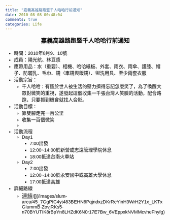 ```yaml
---
title: "嘉義高雄路跑暨千人哈哈行前通知"
date: 2010-08-08 00:48:04
comments: true
categories: Life
---
```

<div style="margin-top: 0px; margin-right: 0px; margin-bottom: 0px; margin-left: 0px; background-color: transparent; font-family: Arial; line-height: normal; font-size: medium; "><p id="internal-source-marker_0.6952994074672461" style="text-align: center; margin-top: 0pt; margin-bottom: 0pt; "><span style="font-size: 14pt; font-family: Arial; color: #000000; background-color: transparent; font-weight: bold; font-style: normal; text-decoration: none; vertical-align: baseline; white-space: pre-wrap; ">嘉義高雄路跑暨千人哈哈行前通知</span></p><ul><li style="list-style-type: disc; font-size: 11pt; font-family: Arial; color: #000000; background-color: transparent; font-weight: normal; font-style: normal; text-decoration: none; vertical-align: baseline; "><span style="font-size: 11pt; font-family: Arial; color: #000000; background-color: transparent; font-weight: normal; font-style: normal; text-decoration: none; vertical-align: baseline; white-space: pre-wrap; ">時間：2010年8月9、10號</span></li><li style="list-style-type: disc; font-size: 11pt; font-family: Arial; color: #000000; background-color: transparent; font-weight: normal; font-style: normal; text-decoration: none; vertical-align: baseline; "><span style="font-size: 11pt; font-family: Arial; color: #000000; background-color: transparent; font-weight: normal; font-style: normal; text-decoration: none; vertical-align: baseline; white-space: pre-wrap; ">成員：陽光航、林豆漿</span></li><li style="list-style-type: disc; font-size: 11pt; font-family: Arial; color: #000000; background-color: transparent; font-weight: normal; font-style: normal; text-decoration: none; vertical-align: baseline; "><span style="font-size: 11pt; font-family: Arial; color: #000000; background-color: transparent; font-weight: normal; font-style: normal; text-decoration: none; vertical-align: baseline; white-space: pre-wrap; ">應帶用品：水（重要）、相機、哈哈紙板、外套、雨衣、雨傘、護膝、帽子、防曬乳、毛巾、錢（車錢與飯錢）、盥洗用具、至少兩套衣服</span></li><li style="list-style-type: disc; font-size: 11pt; font-family: Arial; color: #000000; background-color: transparent; font-weight: normal; font-style: normal; text-decoration: none; vertical-align: baseline; "><span style="font-size: 11pt; font-family: Arial; color: #000000; background-color: transparent; font-weight: normal; font-style: normal; text-decoration: none; vertical-align: baseline; white-space: pre-wrap; ">活動宗旨：</span><ul><li style="list-style-type: circle; font-size: 11pt; font-family: Arial; color: #000000; background-color: transparent; font-weight: normal; font-style: normal; text-decoration: none; vertical-align: baseline; "><span style="font-size: 11pt; font-family: Arial; color: #000000; background-color: transparent; font-weight: normal; font-style: normal; text-decoration: none; vertical-align: baseline; white-space: pre-wrap; ">千人哈哈：有鑑於世人被生活的壓力擠得忘記怎麼笑了，為了喚醒大眾對微笑的重視，遂發起這個收集一千張台灣人笑臉的活動，配合路跑，只要抓到機會就找人合影。</span></li></ul></li><li style="list-style-type: disc; font-size: 11pt; font-family: Arial; color: #000000; background-color: transparent; font-weight: normal; font-style: normal; text-decoration: none; vertical-align: baseline; "><span style="font-size: 11pt; font-family: Arial; color: #000000; background-color: transparent; font-weight: normal; font-style: normal; text-decoration: none; vertical-align: baseline; white-space: pre-wrap; ">活動目標：</span><ul><li style="list-style-type: circle; font-size: 11pt; font-family: Arial; color: #000000; background-color: transparent; font-weight: normal; font-style: normal; text-decoration: none; vertical-align: baseline; "><span style="font-size: 11pt; font-family: Arial; color: #000000; background-color: transparent; font-weight: normal; font-style: normal; text-decoration: none; vertical-align: baseline; white-space: pre-wrap; ">靠雙腳走完一百公里</span></li><li style="list-style-type: circle; font-size: 11pt; font-family: Arial; color: #000000; background-color: transparent; font-weight: normal; font-style: normal; text-decoration: none; vertical-align: baseline; "><span style="font-size: 11pt; font-family: Arial; color: #000000; background-color: transparent; font-weight: normal; font-style: normal; text-decoration: none; vertical-align: baseline; white-space: pre-wrap; ">收集一百個微笑</span></li><li style="list-style-type: circle; font-size: 11pt; font-family: Arial; color: #000000; background-color: transparent; font-weight: normal; font-style: normal; text-decoration: none; vertical-align: baseline; "></li></ul></li><li style="list-style-type: disc; font-size: 11pt; font-family: Arial; color: #000000; background-color: transparent; font-weight: normal; font-style: normal; text-decoration: none; vertical-align: baseline; "><span style="font-size: 11pt; font-family: Arial; color: #000000; background-color: transparent; font-weight: normal; font-style: normal; text-decoration: none; vertical-align: baseline; white-space: pre-wrap; ">活動流程</span><ul><li style="list-style-type: circle; font-size: 11pt; font-family: Arial; color: #000000; background-color: transparent; font-weight: normal; font-style: normal; text-decoration: none; vertical-align: baseline; "><span style="font-size: 11pt; font-family: Arial; color: #000000; background-color: transparent; font-weight: normal; font-style: normal; text-decoration: none; vertical-align: baseline; white-space: pre-wrap; ">Day1</span><ul><li style="list-style-type: square; font-size: 11pt; font-family: Arial; color: #000000; background-color: transparent; font-weight: normal; font-style: normal; text-decoration: none; vertical-align: baseline; "><span style="font-size: 11pt; font-family: Arial; color: #000000; background-color: transparent; font-weight: normal; font-style: normal; text-decoration: none; vertical-align: baseline; white-space: pre-wrap; ">7:00出發</span></li><li style="list-style-type: square; font-size: 11pt; font-family: Arial; color: #000000; background-color: transparent; font-weight: normal; font-style: normal; text-decoration: none; vertical-align: baseline; "><span style="font-size: 11pt; font-family: Arial; color: #000000; background-color: transparent; font-weight: normal; font-style: normal; text-decoration: none; vertical-align: baseline; white-space: pre-wrap; ">12:00~14:00於新營或志遠管理學院休息</span></li><li style="list-style-type: square; font-size: 11pt; font-family: Arial; color: #000000; background-color: transparent; font-weight: normal; font-style: normal; text-decoration: none; vertical-align: baseline; "><span style="font-size: 11pt; font-family: Arial; color: #000000; background-color: transparent; font-weight: normal; font-style: normal; text-decoration: none; vertical-align: baseline; white-space: pre-wrap; ">18:00抵達台南火車站</span></li></ul></li><li style="list-style-type: circle; font-size: 11pt; font-family: Arial; color: #000000; background-color: transparent; font-weight: normal; font-style: normal; text-decoration: none; vertical-align: baseline; "><span style="font-size: 11pt; font-family: Arial; color: #000000; background-color: transparent; font-weight: normal; font-style: normal; text-decoration: none; vertical-align: baseline; white-space: pre-wrap; ">Day2</span><ul><li style="list-style-type: square; font-size: 11pt; font-family: Arial; color: #000000; background-color: transparent; font-weight: normal; font-style: normal; text-decoration: none; vertical-align: baseline; "><span style="font-size: 11pt; font-family: Arial; color: #000000; background-color: transparent; font-weight: normal; font-style: normal; text-decoration: none; vertical-align: baseline; white-space: pre-wrap; ">7:00出發</span></li><li style="list-style-type: square; font-size: 11pt; font-family: Arial; color: #000000; background-color: transparent; font-weight: normal; font-style: normal; text-decoration: none; vertical-align: baseline; "><span style="font-size: 11pt; font-family: Arial; color: #000000; background-color: transparent; font-weight: normal; font-style: normal; text-decoration: none; vertical-align: baseline; white-space: pre-wrap; ">12:00~14:00於永安國中或高雄大學休息</span></li><li style="list-style-type: square; font-size: 11pt; font-family: Arial; color: #000000; background-color: transparent; font-weight: normal; font-style: normal; text-decoration: none; vertical-align: baseline; "><span style="font-size: 11pt; font-family: Arial; color: #000000; background-color: transparent; font-weight: normal; font-style: normal; text-decoration: none; vertical-align: baseline; white-space: pre-wrap; ">17:00抵達高雄</span></li></ul></li></ul></li><li style="list-style-type: disc; font-size: 11pt; font-family: Arial; color: #000000; background-color: transparent; font-weight: normal; font-style: normal; text-decoration: none; vertical-align: baseline; "><span style="font-size: 11pt; font-family: Arial; color: #000000; background-color: transparent; font-weight: normal; font-style: normal; text-decoration: none; vertical-align: baseline; white-space: pre-wrap; ">詳細路線</span><ul><li style="list-style-type: circle; font-size: 11pt; font-family: Arial; color: #000000; background-color: transparent; font-weight: normal; font-style: normal; text-decoration: none; vertical-align: baseline; "><span style="font-family: Verdana; font-size: 18pt;"><span style="font-size: 17px; white-space: pre-wrap;"><a href="http://maps.google.com.tw/maps?f=d&amp;source=s_d&amp;saddr=%E6%B0%B4%E4%B8%8A%E9%84%89%E6%B0%B4%E4%B8%8A%E7%81%AB%E8%BB%8A%E7%AB%99&amp;daddr=%E6%9D%B1%E5%8D%80%E5%8F%B0%E5%8D%97%E7%81%AB%E8%BB%8A%E7%AB%99+to:%E5%BE%8C%E7%81%AB%E8%BB%8A%E7%AB%99&amp;hl=zh-TW&amp;geocode=FfaQZQEdtyUtByk7NjSTIpFuNDHDgvwCRpo4dw%3BFb7oXgEdNEwqByntH4TzjHZuNDHz2DphjpvXtA%3BFRJ7WQEduakrBynhFu0U9ARuNDHyCkmJeGhPmQ&amp;mra=ls&amp;dirflg=w&amp;sll=22.989923,120.254545&amp;sspn=0.051596,0.104628&amp;brcurrent=3,0x346e7ccc953ffe13:0xd47f4caaa5dc764e,1&amp;ie=UTF8&amp;ll=22.91903,120.213089&amp;spn=0.025811,0.052314&amp;z=15">連結</a></span></span>![](/images/slum-area/45_7GgPfC4yt483BEHN6PqjndxzDKrReYinH3WrH2Y1x_LKTxGIummB-ZovjRKs5-n70BYUTIK8rBpYn8LHZdK6N0r17E7Bw_6VEppxkNVMMcvheFhyfg)</li></ul></li></ul>&nbsp;</div><p>&nbsp;</p>
